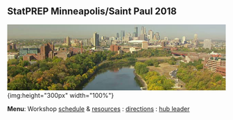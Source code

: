 ## StatPREP Minneapolis/Saint Paul 2018

<!-- Want a banner image? Find the image you want and store it in the images directory with the name `banner.jpg`. (Or you can modify the file name in the next line, with any image URL you want. -->

![](images/banner.jpg){img:height="300px" width="100%"}
<!-- If you don't want a banner, delete the previous line.  -->

**Menu**: Workshop [schedule](../schedule.html) & [resources](../resources.html) : [directions](location.html) : [hub leader](hubleader.html) 
